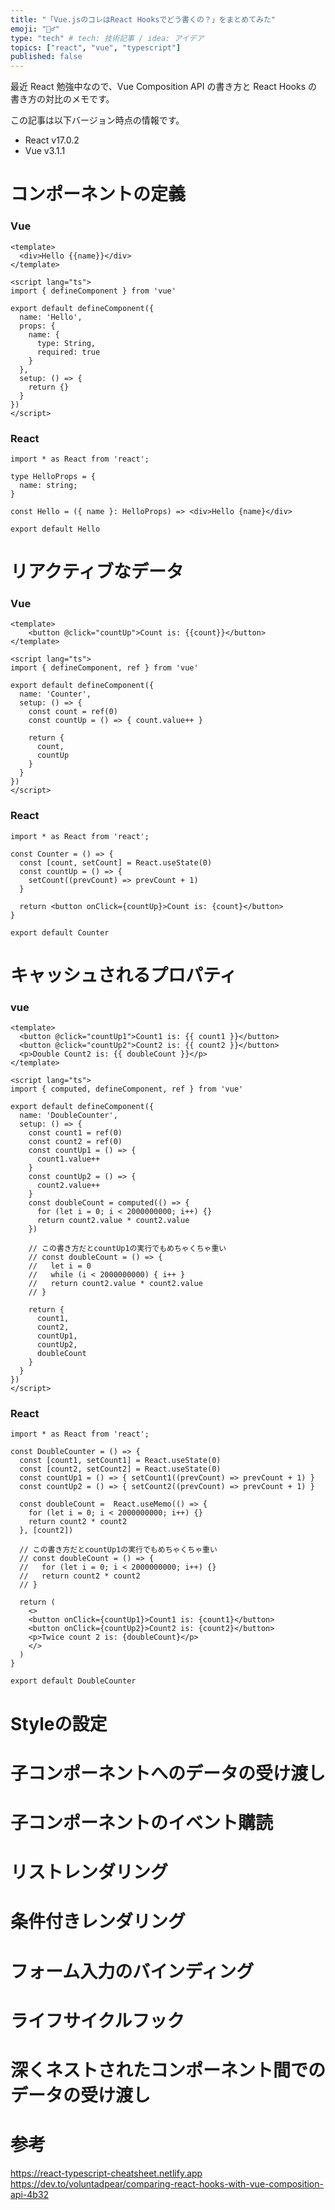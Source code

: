 ```yaml
---
title: "「Vue.jsのコレはReact Hooksでどう書くの？」をまとめてみた"
emoji: "🙋‍♂️"
type: "tech" # tech: 技術記事 / idea: アイデア
topics: ["react", "vue", "typescript"]
published: false
---
```


最近 React 勉強中なので、Vue Composition API の書き方と React Hooks の書き方の対比のメモです。

この記事は以下バージョン時点の情報です。

- React v17.0.2
- Vue v3.1.1

# コンポーネントの定義

### Vue

```vue:Hello.vue
<template>
  <div>Hello {{name}}</div>
</template>

<script lang="ts">
import { defineComponent } from 'vue'

export default defineComponent({
  name: 'Hello',
  props: {
    name: {
      type: String,
      required: true
    }
  },
  setup: () => {
    return {}
  }
})
</script>
```

### React

```tsx:Hello.tsx
import * as React from 'react';

type HelloProps = {
  name: string;
}

const Hello = ({ name }: HelloProps) => <div>Hello {name}</div>

export default Hello
```

# リアクティブなデータ

### Vue

```vue:Counter.vue
<template>
    <button @click="countUp">Count is: {{count}}</button>
</template>

<script lang="ts">
import { defineComponent, ref } from 'vue'

export default defineComponent({
  name: 'Counter',
  setup: () => {
    const count = ref(0)
    const countUp = () => { count.value++ }

    return {
      count,
      countUp
    }
  }
})
</script>
```

### React

```tsx:Counter.tsx
import * as React from 'react';

const Counter = () => {
  const [count, setCount] = React.useState(0)
  const countUp = () => {
    setCount((prevCount) => prevCount + 1)
  }

  return <button onClick={countUp}>Count is: {count}</button>
}

export default Counter
```

# キャッシュされるプロパティ

### vue

```vue:DoubleCounter.vue
<template>
  <button @click="countUp1">Count1 is: {{ count1 }}</button>
  <button @click="countUp2">Count2 is: {{ count2 }}</button>
  <p>Double Count2 is: {{ doubleCount }}</p>
</template>

<script lang="ts">
import { computed, defineComponent, ref } from 'vue'

export default defineComponent({
  name: 'DoubleCounter',
  setup: () => {
    const count1 = ref(0)
    const count2 = ref(0)
    const countUp1 = () => {
      count1.value++
    }
    const countUp2 = () => {
      count2.value++
    }
    const doubleCount = computed(() => {
      for (let i = 0; i < 2000000000; i++) {}
      return count2.value * count2.value
    })

    // この書き方だとcountUp1の実行でもめちゃくちゃ重い
    // const doubleCount = () => {
    //   let i = 0
    //   while (i < 2000000000) { i++ }
    //   return count2.value * count2.value
    // }

    return {
      count1,
      count2,
      countUp1,
      countUp2,
      doubleCount
    }
  }
})
</script>
```

### React

```tsx:DoubleCounter.tsx
import * as React from 'react';

const DoubleCounter = () => {
  const [count1, setCount1] = React.useState(0)
  const [count2, setCount2] = React.useState(0)
  const countUp1 = () => { setCount1((prevCount) => prevCount + 1) }
  const countUp2 = () => { setCount2((prevCount) => prevCount + 1) }

  const doubleCount =  React.useMemo(() => {
    for (let i = 0; i < 2000000000; i++) {}
    return count2 * count2
  }, [count2])

  // この書き方だとcountUp1の実行でもめちゃくちゃ重い
  // const doubleCount = () => {
  //   for (let i = 0; i < 2000000000; i++) {}
  //   return count2 * count2
  // }

  return (
    <>
    <button onClick={countUp1}>Count1 is: {count1}</button>
    <button onClick={countUp2}>Count2 is: {count2}</button>
    <p>Twice count 2 is: {doubleCount}</p>
    </>
  )
}

export default DoubleCounter
```

# Styleの設定

# 子コンポーネントへのデータの受け渡し

# 子コンポーネントのイベント購読

# リストレンダリング

# 条件付きレンダリング

# フォーム入力のバインディング

# ライフサイクルフック

# 深くネストされたコンポーネント間でのデータの受け渡し

# 参考
https://react-typescript-cheatsheet.netlify.app
https://dev.to/voluntadpear/comparing-react-hooks-with-vue-composition-api-4b32
